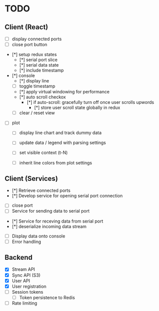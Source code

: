 # TODO

## Client (React)
- [ ] display connected ports
- [ ] close port button
- [*] setup redux states
    - [*] serial port slice
    - [*] serial data state
    - [*] include timestamp
- [*] console
    - [*] display line
    - [ ] toggle timestamp
    - [*] apply virtual windowing for performance
    - [*] auto scroll checkox
        - [*] if auto-scroll: gracefully turn off once user scrolls upwords
            - [*] store user scroll state globally in redux
    - [ ] clear / reset view
- [ ] plot
    - [ ] display line chart and track dummy data
    - [ ] update data / legend with parsing settings
    - [ ] set visible context (t-N)
    - [ ] inherit line colors from plot settings


## Client (Services)
- [*] Retrieve connected ports
- [*] Develop service for opening serial port connection
- [ ] close port
- [ ] Service for sending data to serial port
- [*] Service for receving data from serial port
- [*] deserialize incoming data stream
- [ ] Display data onto console
- [ ] Error handling

## Backend
- [x] Stream API
- [x] Sync API (S3)
- [x] User API
- [x] User registration
- [ ] Session tokens
    - [ ] Token persistence to Redis
- [ ] Rate limiting
